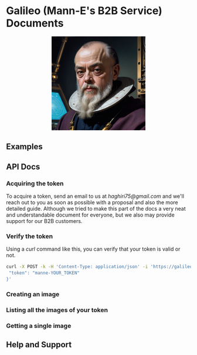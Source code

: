# Galileo (Mann-E's B2B Service) Documents

<p align="center">
    <img src="galileo-pic.png" width=256 height=256 />
</p>

## Examples

## API Docs

### Acquiring the token

To acquire a token, send an email to us at _haghiri75@gmail.com_ and we'll reach out to you as soon as possible with a proposal and also the more detailed guide. Although we tried to make this part of the docs a very neat and understandable document for everyone, but we also may provide support for our B2B customers.

### Verify the token 

Using a _curl_ command like this, you can verify that your token is valid or not. 

```bash
curl -X POST -k -H 'Content-Type: application/json' -i 'https://galileo.manne.ir/verify_token' --data '{
 "token": "manne-YOUR_TOKEN"
}'
``` 


### Creating an image

### Listing all the images of your token

### Getting a single image

## Help and Support